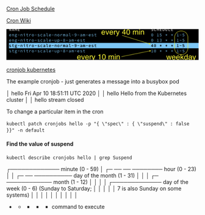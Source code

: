 [Cron Job Schedule](https://www.freebsd.org/cgi/man.cgi?crontab%285%29)

[Cron Wiki](https://en.wikipedia.org/wiki/Cron)

![Job](../images/cronjob.png)

[cronjob kubernetes](https://kubernetes.io/docs/tasks/job/automated-tasks-with-cron-jobs/)

The example cronjob - just generates a message into a busybox pod

│ hello Fri Apr 10 18:51:11 UTC 2020 │
│ hello Hello from the Kubernetes cluster │
│ hello stream closed

To change a particular item in the cron

`kubectl patch cronjobs hello -p "{ \"spec\" : { \"suspend\" : false }}" -n default`

#### Find the value of suspend

`kubectl describe cronjobs hello | grep Suspend`

┌───────────── minute (0 - 59)
│ ┌─ ── ── ──────── hour (0 - 23)
│ │ ┌─ ── ────────── day of the month (1 - 31)
│ │ │ ┌─ ──────────── month (1 - 12)
│ │ │ │ ┌───────────── day of the week (0 - 6) (Sunday to Saturday;
│ │ │ │ │ 7 is also Sunday on some systems)
│ │ │ │ │
│ │ │ │ │

* 
    * 
        * 
            * 
                * command to execute